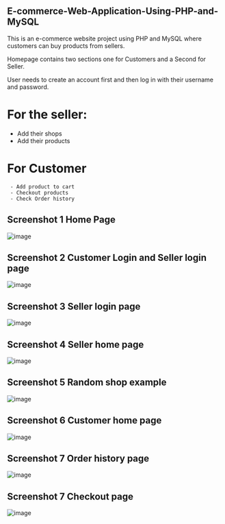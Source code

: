 ## E-commerce-Web-Application-Using-PHP-and-MySQL

This is an  e-commerce website project using PHP and MySQL where customers can buy products from sellers.

Homepage contains two sections one for Customers and a Second for Seller.

User needs to create an account first and then log in with their username and password.



 # For the seller:

   - Add  their shops
   - Add their  products

# For Customer

     - Add product to cart
     - Checkout products
     - Check Order history


## Screenshot 1     Home Page

![image](https://github.com/gaurav0401/E-Commerce-Web-Application-Using-PHP-and-MySQL/assets/80095859/55572f6b-5fc9-44fa-9232-2d1b5ba7cdfd)



## Screenshot 2     Customer Login and Seller login page

![image](https://github.com/gaurav0401/Eshop-Web-Application-Using-PHP-and-MySQL/assets/80095859/24eb7129-afed-4357-ab3c-d1fe9be5d714)


## Screenshot 3    Seller login page

![image](https://github.com/gaurav0401/Eshop-Web-Application-Using-PHP-and-MySQL/assets/80095859/b223e8da-824d-4b53-a1a0-c451ac8d6d27)


## Screenshot 4    Seller home page

![image](https://github.com/gaurav0401/Eshop-Web-Application-Using-PHP-and-MySQL/assets/80095859/b5ad278a-b946-44bb-ac98-906dbc341c12)


## Screenshot 5    Random shop example
![image](https://github.com/gaurav0401/Eshop-Web-Application-Using-PHP-and-MySQL/assets/80095859/a0b47d5e-db01-4fe2-b34b-48b2b932b272)



## Screenshot 6   Customer home page


![image](https://github.com/gaurav0401/Eshop-Web-Application-Using-PHP-and-MySQL/assets/80095859/9df4e579-0fd5-4c5f-8b16-d0912afe4776)

## Screenshot 7  Order history page

![image](https://github.com/gaurav0401/Eshop-Web-Application-Using-PHP-and-MySQL/assets/80095859/e813b5c8-e3e2-4e01-8e63-d79844182402)

## Screenshot 7  Checkout page

![image](https://github.com/gaurav0401/Eshop-Web-Application-Using-PHP-and-MySQL/assets/80095859/e970d01e-8b2b-4bc4-be06-ef69f4f3ee80)




